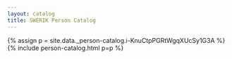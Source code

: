 ```yaml
---
layout: catalog
title: SWERIK Person Catalog
---
```

{% assign p = site.data._person-catalog.i-KnuCtpPGRtWgqXUcSy1G3A %}
{% include person-catalog.html p=p %}

